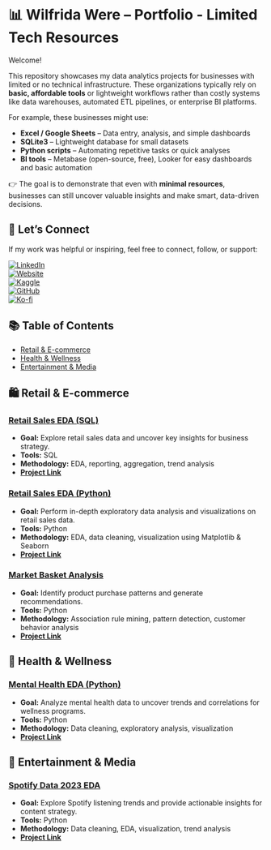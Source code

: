 # 📊 Wilfrida Were – Portfolio - Limited Tech Resources

Welcome!  

This repository showcases my data analytics projects for businesses with limited or no technical infrastructure. These organizations typically rely on **basic, affordable tools** or lightweight workflows rather than costly systems like data warehouses, automated ETL pipelines, or enterprise BI platforms.

For example, these businesses might use:

- **Excel / Google Sheets** – Data entry, analysis, and simple dashboards
- **SQLite3** – Lightweight database for small datasets
- **Python scripts** – Automating repetitive tasks or quick analyses
- **BI tools** – Metabase (open-source, free), Looker for easy dashboards and basic automation

👉 The goal is to demonstrate that even with **minimal resources**, businesses can still uncover valuable insights and make smart, data-driven decisions.

## 🔗 Let’s Connect  

If my work was helpful or inspiring, feel free to connect, follow, or support:  

[![LinkedIn](https://img.shields.io/badge/LinkedIn-Connect-blue?style=flat&logo=linkedin)](https://linkedin.com/in/wilfridawere/)  
[![Website](https://img.shields.io/badge/Website-Visit-orange?style=flat&logo=google-chrome)](https://www.wilfridawere.com/)  
[![Kaggle](https://img.shields.io/badge/Kaggle-Follow-blue?style=flat&logo=kaggle)](https://kaggle.com/wilfridawere)  
[![GitHub](https://img.shields.io/badge/GitHub-Projects-black?style=flat&logo=github)](https://github.com/Wilfrida-Were)  
[![Ko-fi](https://img.shields.io/badge/Ko--fi-Support-red?style=flat&logo=ko-fi)](https://ko-fi.com/wilfridawere/) 

## 📚 Table of Contents
- [Retail & E-commerce](#retail-e-commerce)
- [Health & Wellness](#health-wellness)
- [Entertainment & Media](#entertainment-media)


<a name="retail-e-commerce"></a>
## 🛍️ Retail & E-commerce

### **[Retail Sales EDA (SQL)](https://github.com/Wilfrida-Were/Retail-Sales-EDA-in-SQL/blob/main/README.md)**
- **Goal:** Explore retail sales data and uncover key insights for business strategy.  
- **Tools:** SQL  
- **Methodology:** EDA, reporting, aggregation, trend analysis  
- **[Project Link](https://github.com/Wilfrida-Were/Retail-Sales-EDA-in-SQL/blob/main/README.md)**  

### **[Retail Sales EDA (Python)](https://github.com/Wilfrida-Were/Retail-Sales-EDA-in-Python/blob/main/README.md)**
- **Goal:** Perform in-depth exploratory data analysis and visualizations on retail sales data.  
- **Tools:** Python  
- **Methodology:** EDA, data cleaning, visualization using Matplotlib & Seaborn  
- **[Project Link](https://github.com/Wilfrida-Were/Retail-Sales-EDA-in-Python/blob/main/README.md)** 

### **[Market Basket Analysis](https://github.com/Wilfrida-Were/Market-Basket-Analysis/blob/main/README.md)**
- **Goal:** Identify product purchase patterns and generate recommendations.  
- **Tools:** Python  
- **Methodology:** Association rule mining, pattern detection, customer behavior analysis  
- **[Project Link](https://github.com/Wilfrida-Were/Market-Basket-Analysis/blob/main/README.md)**


<a name="health-wellness"></a>
## 🧠 Health & Wellness

### **[Mental Health EDA (Python)](https://github.com/Wilfrida-Were/Mental-Health-EDA/blob/main/README.md)**
- **Goal:** Analyze mental health data to uncover trends and correlations for wellness programs.  
- **Tools:** Python  
- **Methodology:** Data cleaning, exploratory analysis, visualization  
- **[Project Link](https://github.com/Wilfrida-Were/Mental-Health-EDA/blob/main/README.md)**


<a name="entertainment-media"></a>
## 🎵 Entertainment & Media

### **[Spotify Data 2023 EDA](https://github.com/Wilfrida-Were/Spotify-data-2023-EDA/blob/main/README.md)**
- **Goal:** Explore Spotify listening trends and provide actionable insights for content strategy.  
- **Tools:** Python  
- **Methodology:** Data cleaning, EDA, visualization, trend analysis  
- **[Project Link](https://github.com/Wilfrida-Were/Spotify-data-2023-EDA/blob/main/README.md)** 

 



